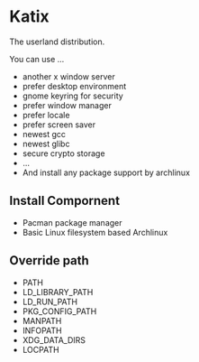 # Katix

The userland distribution.


You can use ...

- another x window server
- prefer desktop environment
- gnome keyring for security
- prefer window manager
- prefer locale
- prefer screen saver
- newest gcc
- newest glibc
- secure crypto storage
- ...
- And install any package support by archlinux

## Install Compornent

- Pacman package manager
- Basic Linux filesystem based Archlinux

## Override path

- PATH
- LD_LIBRARY_PATH
- LD_RUN_PATH
- PKG_CONFIG_PATH
- MANPATH
- INFOPATH
- XDG_DATA_DIRS
- LOCPATH
